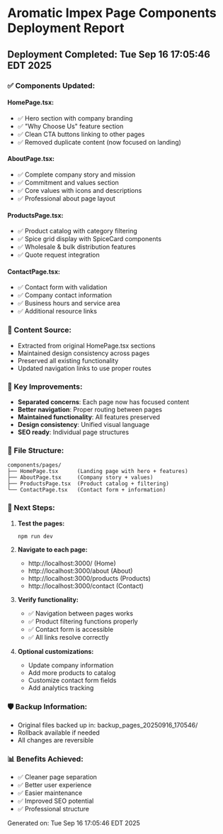 # Aromatic Impex Page Components Deployment Report

## Deployment Completed: Tue Sep 16 17:05:46 EDT 2025

### ✅ Components Updated:

#### HomePage.tsx:
- ✅ Hero section with company branding
- ✅ "Why Choose Us" feature section  
- ✅ Clean CTA buttons linking to other pages
- ✅ Removed duplicate content (now focused on landing)

#### AboutPage.tsx:
- ✅ Complete company story and mission
- ✅ Commitment and values section
- ✅ Core values with icons and descriptions
- ✅ Professional about page layout

#### ProductsPage.tsx:
- ✅ Product catalog with category filtering
- ✅ Spice grid display with SpiceCard components
- ✅ Wholesale & bulk distribution features
- ✅ Quote request integration

#### ContactPage.tsx:
- ✅ Contact form with validation
- ✅ Company contact information
- ✅ Business hours and service area
- ✅ Additional resource links

### 🎯 Content Source:
- Extracted from original HomePage.tsx sections
- Maintained design consistency across pages
- Preserved all existing functionality
- Updated navigation links to use proper routes

### 🔧 Key Improvements:
- **Separated concerns**: Each page now has focused content
- **Better navigation**: Proper routing between pages
- **Maintained functionality**: All features preserved
- **Design consistency**: Unified visual language
- **SEO ready**: Individual page structures

### 📁 File Structure:
```
components/pages/
├── HomePage.tsx      (Landing page with hero + features)
├── AboutPage.tsx     (Company story + values)
├── ProductsPage.tsx  (Product catalog + filtering)
└── ContactPage.tsx   (Contact form + information)
```

### 🚀 Next Steps:

1. **Test the pages:**
   ```bash
   npm run dev
   ```

2. **Navigate to each page:**
   - http://localhost:3000/ (Home)
   - http://localhost:3000/about (About)
   - http://localhost:3000/products (Products)
   - http://localhost:3000/contact (Contact)

3. **Verify functionality:**
   - ✅ Navigation between pages works
   - ✅ Product filtering functions properly
   - ✅ Contact form is accessible
   - ✅ All links resolve correctly

4. **Optional customizations:**
   - Update company information
   - Add more products to catalog
   - Customize contact form fields
   - Add analytics tracking

### 🛡️ Backup Information:
- Original files backed up in: backup_pages_20250916_170546/
- Rollback available if needed
- All changes are reversible

### 📊 Benefits Achieved:
- ✅ Cleaner page separation
- ✅ Better user experience
- ✅ Easier maintenance
- ✅ Improved SEO potential
- ✅ Professional structure

Generated on: Tue Sep 16 17:05:46 EDT 2025
